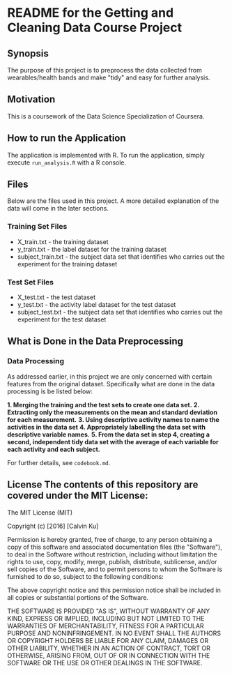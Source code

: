 # README for the Getting and Cleaning Data Course Project

## Synopsis
The purpose of this project is to preprocess the data collected from wearables/health bands and make "tidy" and easy for further analysis.

## Motivation

This is a coursework of the Data Science Specialization of Coursera.

## How to run the Application
The application is implemented with R. To run the application, simply execute `run_analysis.R` with a R console.

## Files
Below are the files used in this project. A more detailed explanation of the data will come in the later sections.

### Training Set Files
* X_train.txt - the training dataset
* y_train.txt - the label dataset for the training dataset
* subject_train.txt - the subject data set that identifies who carries out the experiment for the training dataset

### Test Set Files
* X_test.txt - the test dataset
* y_test.txt - the activity label dataset for the test dataset
* subject_test.txt - the subject data set that identifies who carries out the experiment for the test dataset

## What is Done in the Data Preprocessing
### Data Processing
As addressed earlier, in this project we are only concerned with certain features from the original dataset. Specifically what are done in the data processing is be listed below:

**1. Merging the training and the test sets to create one data set.**
**2. Extracting only the measurements on the mean and standard deviation for each measurement.**
**3. Using descriptive activity names to name the activities in the data set**
**4. Appropriately labelling the data set with descriptive variable names.**
**5. From the data set in step 4, creating a second, independent tidy data set with the average of each variable for each activity and each subject.**

For further details, see `codebook.md`.

## License The contents of this repository are covered under the MIT License:
The MIT License (MIT)

Copyright (c) [2016] [Calvin Ku]

Permission is hereby granted, free of charge, to any person obtaining a copy of this software and associated documentation files (the "Software"), to deal in the Software without restriction, including without limitation the rights to use, copy, modify, merge, publish, distribute, sublicense, and/or sell copies of the Software, and to permit persons to whom the Software is furnished to do so, subject to the following conditions:

The above copyright notice and this permission notice shall be included in all copies or substantial portions of the Software.

THE SOFTWARE IS PROVIDED "AS IS", WITHOUT WARRANTY OF ANY KIND, EXPRESS OR IMPLIED, INCLUDING BUT NOT LIMITED TO THE WARRANTIES OF MERCHANTABILITY, FITNESS FOR A PARTICULAR PURPOSE AND NONINFRINGEMENT. IN NO EVENT SHALL THE AUTHORS OR COPYRIGHT HOLDERS BE LIABLE FOR ANY CLAIM, DAMAGES OR OTHER LIABILITY, WHETHER IN AN ACTION OF CONTRACT, TORT OR OTHERWISE, ARISING FROM, OUT OF OR IN CONNECTION WITH THE SOFTWARE OR THE USE OR OTHER DEALINGS IN THE SOFTWARE.

